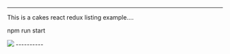 ----------
This is a cakes react  redux listing example....

npm run start 

<image src=image.png />
----------

